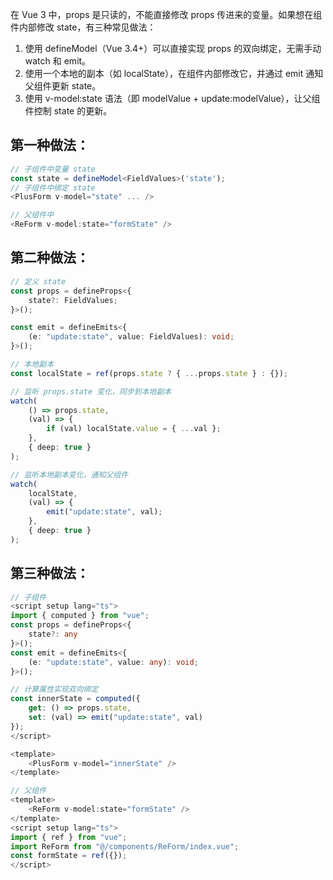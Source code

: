 在 Vue 3 中，props 是只读的，不能直接修改 props 传进来的变量。如果想在组件内部修改 state，有三种常见做法：
1. 使用 defineModel（Vue 3.4+）可以直接实现 props 的双向绑定，无需手动 watch 和 emit。
2. 使用一个本地的副本（如 localState），在组件内部修改它，并通过 emit 通知父组件更新 state。
3. 使用 v-model:state 语法（即 modelValue + update:modelValue），让父组件控制 state 的更新。

## 第一种做法：
```ts
// 子组件中变量 state
const state = defineModel<FieldValues>('state');
// 子组件中绑定 state
<PlusForm v-model="state" ... />

// 父组件中
<ReForm v-model:state="formState" />
```

## 第二种做法：
```ts
// 定义 state
const props = defineProps<{
	state?: FieldValues;
}>();

const emit = defineEmits<{
	(e: "update:state", value: FieldValues): void;
}>();

// 本地副本
const localState = ref(props.state ? { ...props.state } : {});

// 监听 props.state 变化，同步到本地副本
watch(
	() => props.state,
	(val) => {
		if (val) localState.value = { ...val };
	},
	{ deep: true }
);

// 监听本地副本变化，通知父组件
watch(
	localState,
	(val) => {
		emit("update:state", val);
	},
	{ deep: true }
);
```
## 第三种做法：
```ts
// 子组件
<script setup lang="ts">
import { computed } from "vue";
const props = defineProps<{
	state?: any
}>();
const emit = defineEmits<{
	(e: "update:state", value: any): void;
}>();

// 计算属性实现双向绑定
const innerState = computed({
	get: () => props.state,
	set: (val) => emit("update:state", val)
});
</script>

<template>
	<PlusForm v-model="innerState" />
</template>

// 父组件
<template>
	<ReForm v-model:state="formState" />
</template>
<script setup lang="ts">
import { ref } from "vue";
import ReForm from "@/components/ReForm/index.vue";
const formState = ref({});
</script>
```